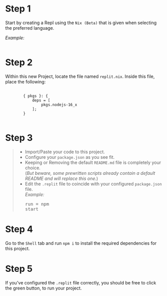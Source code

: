 # Step 1

Start by creating a Repl using the `Nix (Beta)` that is given when selecting the preferred language.

*Example:*

![<img src="img/NixReplCreate.jpeg">](img/NixReplCreate.jpeg "Nix Repl Create")

# Step 2
Within this new Project, locate the file named `replit.nix`.
Inside this file, place the following:
<pre>
    <code style="font-family: monospace;">
        { pkgs }: {
            deps = [
                pkgs.nodejs-16_x
            ];
        }
    </code>
</pre>

# Step 3
> - Import/Paste your code to this project.<br />
> - Configure your `package.json` as you see fit.<br />
> - Keeping or Removing the default `README.md` file is completely your choice.<br />
(*But beware, some prewritten scripts already contain a default README and will replace this one.*)
> - Edit the `.replit` file to coincide with your configured `package.json` file.<br />
*Example:*<pre>run = npm start</pre>

# Step 4
Go to the `Shell` tab and run `npm i` to install the required dependencies for this project.

# Step 5
If you've configured the `.replit` file correctly, you should be free to click the green button, to run your project.